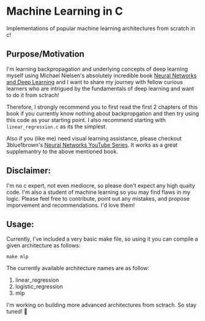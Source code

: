 # Machine Learning in C
Implementations of popular machine learning architectures from scratch in c!

## Purpose/Motivation
I'm learning backpropagation and underlying concepts of deep learning myself using Michael Nielsen's absolutely incredible book [Neural Networks and Deep Learning](http://neuralnetworksanddeeplearning.com/) and I want to share my journey with fellow curious learners who are intrigued by the fundamentals of deep learning and want to do it from sctrach!

Therefore, I strongly recommend you to first read the first 2 chapters of this book if you currently know nothing about backpropgation and then try using this code as your starting point. I also recommend starting with `linear_regression.c` as its the simplest.

Also if you (like me) need visual learning assistance, please checkout 3blue1brown's [Neural Networks YouTube Series](https://www.youtube.com/playlist?list=PLZHQObOWTQDNU6R1_67000Dx_ZCJB-3pi). It works as a great supplemantry to the above mentioned book.


## Disclaimer:
I'm no c expert, not even mediocre, so please don't expect any high quaity code. I'm also a student of machine learning so you may find flaws in my logic. Please feel free to contribute, point out any mistakes, and propose imporvement and recommendations. I'd love them!

## Usage:
Currently, I've included a very basic make file, so using it you can compile a given architecture as follows:
```
make mlp
```
The currently available architecture names are as follow:
1. linear_regression
2. logistic_regression
3. mlp


I'm working on building more advanced architectures from sctrach. So stay tuned! 👀
